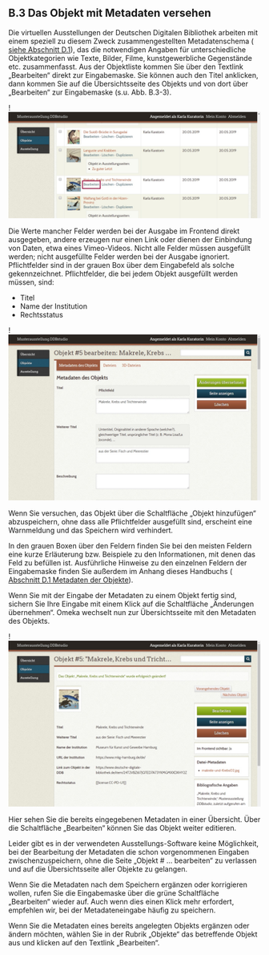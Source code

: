 ## B.3 Das Objekt mit Metadaten versehen

Die virtuellen Ausstellungen der Deutschen Digitalen Bibliothek arbeiten mit einem speziell zu diesem Zweck zusammengestellten Metadatenschema ([ siehe Abschnitt D.1](anhang_metadaten.html#d1-metadaten)), das die notwendigen Angaben für unterschiedliche Objektkategorien wie Texte, Bilder, Filme, kunstgewerbliche Gegenstände etc. zusammenfasst. Aus der Objektliste kommen Sie über den Textlink „Bearbeiten“ direkt zur Eingabemaske. Sie können auch den Titel anklicken, dann kommen Sie auf die Übersichtsseite des Objekts und von dort  über „Bearbeiten“ zur Eingabemaske (s.u. Abb. B.3-3).

!![Abb. B.3-1 – Aufruf der Eingabemaske für Metadaten aus Objektlisten][B-3_1]

Die Werte mancher Felder werden bei der Ausgabe im Frontend direkt ausgegeben, andere erzeugen nur einen Link oder dienen der Einbindung von Daten, etwa eines Vimeo-Videos. Nicht alle Felder müssen ausgefüllt werden; nicht ausgefüllte Felder werden bei der Ausgabe ignoriert. Pflichtfelder sind in der grauen Box über dem Eingabefeld als solche gekennzeichnet. Pflichtfelder, die bei jedem Objekt ausgefüllt werden müssen, sind:

* Titel
* Name der Institution
* Rechtsstatus

!![Abb. B.3-2 – Eingabemaske für Metadaten auf der Seite „Objekt # ... bearbeiten“][B-3_2]

Wenn Sie versuchen, das Objekt über die Schaltfläche „Objekt hinzufügen“ abzuspeichern, ohne dass alle Pflichtfelder ausgefüllt sind, erscheint eine Warnmeldung und das Speichern wird verhindert.

In den grauen Boxen über den Feldern finden Sie bei den meisten Feldern eine kurze Erläuterung bzw. Beispiele zu den Informationen, mit denen das Feld zu befüllen ist. Ausführliche Hinweise zu den einzelnen Feldern der Eingabemaske finden Sie außerdem im Anhang dieses Handbuchs ([ Abschnitt D.1 Metadaten der Objekte](anhang_metadaten.html#d1-metadaten)).

Wenn Sie mit der Eingabe der Metadaten zu einem Objekt fertig sind, sichern Sie Ihre Eingabe mit einem Klick auf die Schaltfläche „Änderungen übernehmen“. Omeka wechselt nun zur Übersichtsseite mit den Metadaten des Objekts.

!![Abb. B.3-3 – Metadaten des Objekts auf der Übersichtsseite zum Objekt][B-3_3]

Hier sehen Sie die bereits eingegebenen Metadaten in einer Übersicht. Über die Schaltfläche „Bearbeiten“ können Sie das Objekt weiter editieren. 

Leider gibt es in der verwendeten Ausstellungs-Software keine Möglichkeit, bei der Bearbeitung der Metadaten die schon vorgenommenen Eingaben zwischenzuspeichern, ohne die Seite „Objekt # … bearbeiten“ zu verlassen und auf die Übersichtsseite aller Objekte zu gelangen.

Wenn Sie die Metadaten nach dem Speichern ergänzen oder korrigieren wollen, rufen Sie die Eingabemaske über die grüne Schaltfläche „Bearbeiten“ wieder auf. Auch wenn dies einen Klick mehr erfordert, empfehlen wir, bei der Metadateneingabe häufig zu speichern.

Wenn Sie die Metadaten eines bereits angelegten Objekts ergänzen oder ändern möchten, wählen Sie in der Rubrik „Objekte“ das betreffende Objekt aus und klicken auf den Textlink „Bearbeiten“.

[B-3_1]: img/B-3_1.jpg "Abb. B.3-1 – Aufruf der Eingabemaske für Metadaten aus Objektlisten"
[B-3_2]: img/B-3_2.jpg "Abb. B.3-2 – Eingabemaske für Metadaten auf der Seite „Objekt # ... bearbeiten“"
[B-3_3]: img/B-3_3.jpg "Abb. B.3-3 – Metadaten des Objekts auf der Übersichtsseite zum Objekt"
